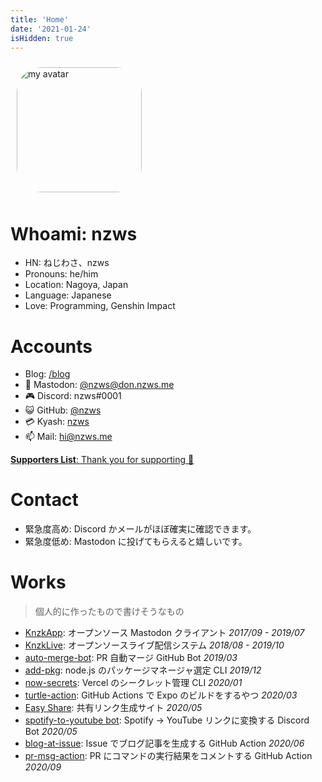 ```yaml
---
title: 'Home'
date: '2021-01-24'
isHidden: true
---
```


<style>
  .avatar {
    padding: 10px;
  }

  .avatar img {
    border-radius: 20%;
    padding: 0 !important;
  }
</style>

<div class="avatar">
<img src="https://github.com/nzws.png" alt="my avatar" width="200" height="200" />
</div>

# Whoami: nzws

- HN: ねじわさ、nzws
- Pronouns: he/him
- Location: Nagoya, Japan
- Language: Japanese
- Love: Programming, Genshin Impact

# Accounts

- Blog: [/blog](/blog)
- 🐘 Mastodon: [@nzws@don.nzws.me](https://don.nzws.me/@nzws)
- 🎮 Discord: nzws#0001
- 😺 GitHub: [@nzws](https://github.com/nzws)
- 💳 Kyash: [nzws](https://kyash.now.sh/?id=nzws&link=3407272513115463336)
- 📫 Mail: [hi@nzws.me](mailto:hi@nzws.me)

[**Supporters List**: Thank you for supporting 🙇](/blog/supporters)

# Contact

- 緊急度高め: Discord かメールがほぼ確実に確認できます。
- 緊急度低め: Mastodon に投げてもらえると嬉しいです。

# Works

> 個人的に作ったもので書けそうなもの

- [KnzkApp](https://github.com/nzws/KnzkApp): オープンソース Mastodon クライアント _2017/09 - 2019/07_
- [KnzkLive](https://github.com/nzws/KnzkLive): オープンソースライブ配信システム _2018/08 - 2019/10_
- [auto-merge-bot](https://github.com/apps/auto-merge-bot): PR 自動マージ GitHub Bot _2019/03_
- [add-pkg](https://add-pkg.dotplants.net/): node.js のパッケージマネージャ選定 CLI _2019/12_
- [now-secrets](https://github.com/dotplants/now-secrets): Vercel のシークレット管理 CLI _2020/01_
- [turtle-action](https://github.com/nzws/turtle-action): GitHub Actions で Expo のビルドをするやつ _2020/03_
- [Easy Share](https://easy-share.now.sh/): 共有リンク生成サイト _2020/05_
- [spotify-to-youtube bot](https://github.com/nzws/spotify-to-youtube-bot): Spotify → YouTube リンクに変換する Discord Bot _2020/05_
- [blog-at-issue](https://github.com/nzws/blog-at-issue-action): Issue でブログ記事を生成する GitHub Action _2020/06_
- [pr-msg-action](https://github.com/nzws/pr-msg-action): PR にコマンドの実行結果をコメントする GitHub Action _2020/09_
